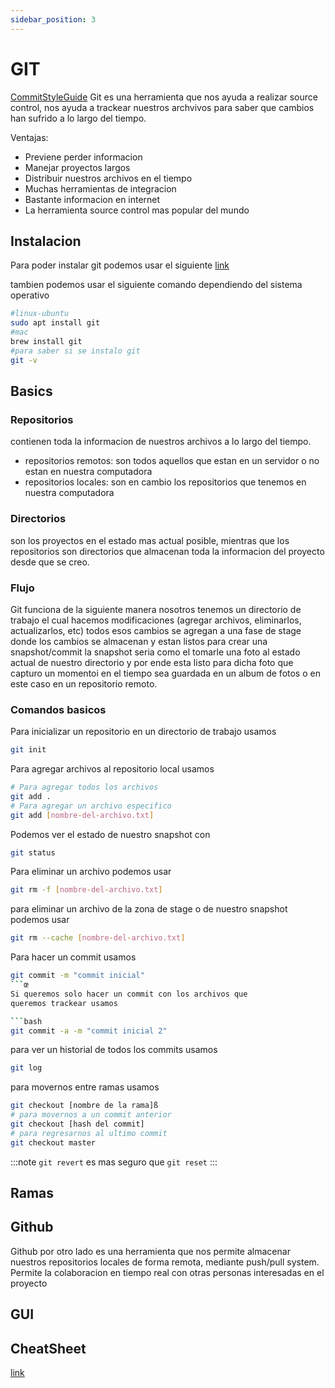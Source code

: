 ```yaml
---
sidebar_position: 3
---
```


# GIT

[CommitStyleGuide](https://udacity.github.io/git-styleguide/)
Git es una herramienta que nos ayuda a realizar source control,
nos ayuda a trackear nuestros archvivos para saber que cambios
han sufrido a lo largo del tiempo.

Ventajas:

- Previene perder informacion
- Manejar proyectos largos
- Distribuir nuestros archivos en el tiempo
- Muchas herramientas de integracion
- Bastante informacion en internet
- La herramienta source control mas popular del mundo

## Instalacion

Para poder instalar git podemos usar el siguiente [link](https://git-scm.com/downloads)

tambien podemos usar el siguiente comando dependiendo del sistema
operativo

```bash
#linux-ubuntu 
sudo apt install git 
#mac
brew install git 
#para saber si se instalo git 
git -v
```

## Basics

### Repositorios

contienen toda la informacion de nuestros archivos a lo largo
del tiempo.

- repositorios remotos: son todos aquellos que estan en un servidor
o no estan en nuestra computadora
- repositorios locales: son en cambio los repositorios que tenemos
en nuestra computadora

### Directorios

son los proyectos en el estado mas actual posible, mientras que los
repositorios son directorios que almacenan toda la informacion del
proyecto desde que se creo.

### Flujo

Git funciona de la siguiente manera nosotros tenemos un directorio
de trabajo el cual hacemos modificaciones (agregar archivos, eliminarlos,
actualizarlos, etc) todos esos cambios se agregan a una fase de stage
donde los cambios se almacenan y estan listos para crear una snapshot/commit
la snapshot seria como el tomarle una foto al estado actual de nuestro
directorio y por ende esta listo para dicha foto que capturo un momentoi
en el tiempo sea guardada en un album de fotos o en este caso en un
repositorio remoto.

### Comandos basicos

Para inicializar un repositorio en un directorio de trabajo usamos

```bash
git init 
```

Para agregar archivos al repositorio local usamos

```bash
# Para agregar todos los archivos
git add .
# Para agregar un archivo especifico
git add [nombre-del-archivo.txt]
```

Podemos ver el estado de nuestro snapshot con

```bash
git status 
```

Para eliminar un archivo podemos usar

```bash
git rm -f [nombre-del-archivo.txt]
```

para eliminar un archivo de la zona de stage o de
nuestro snapshot podemos usar

```bash
git rm --cache [nombre-del-archivo.txt]
```

Para hacer un commit usamos

```bash
git commit -m "commit inicial"
```œ
Si queremos solo hacer un commit con los archivos que 
queremos trackear usamos 

```bash
git commit -a -m "commit inicial 2"

```

para ver un historial de todos los commits usamos

```bash
git log
```

para movernos entre ramas usamos

```bash
git checkout [nombre de la rama]ß
# para movernos a un commit anterior 
git checkout [hash del commit]
# para regresarnos al ultimo commit 
git checkout master
```

:::note
`git revert` es mas seguro  que `git reset`
:::

## Ramas

## Github

Github por otro lado es una herramienta que nos permite almacenar
nuestros repositorios locales de forma remota, mediante push/pull
system. Permite la colaboracion en tiempo real con otras personas
interesadas en el proyecto

## GUI

## CheatSheet

[link](https://github.com/joshnh/Git-Commands/blob/master/READMEes.md)
